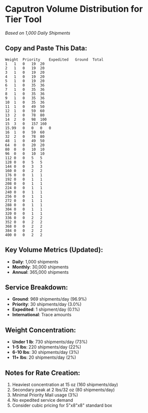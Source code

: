 # Caputron Volume Distribution for Tier Tool
*Based on 1,000 Daily Shipments*

## Copy and Paste This Data:

```
Weight	Priority	Expedited	Ground	Total
1	1	0	19	20
2	1	0	19	20
3	1	0	19	20
4	1	0	19	20
5	1	0	19	20
6	1	0	35	36
7	1	0	35	36
8	1	0	35	36
9	1	0	35	36
10	1	0	35	36
11	1	0	49	50
12	1	0	59	60
13	2	0	78	80
14	2	0	98	100
15	3	0	157	160
15.99	0	0	0	0
16	1	0	59	60
32	2	0	78	80
48	1	0	49	50
64	0	0	20	20
80	0	0	10	10
96	0	0	10	10
112	0	0	5	5
128	0	0	5	5
144	0	0	3	3
160	0	0	2	2
176	0	0	1	1
192	0	0	1	1
208	0	0	1	1
224	0	0	1	1
240	0	0	1	1
256	0	0	1	1
272	0	0	1	1
288	0	0	1	1
304	0	0	1	1
320	0	0	1	1
336	0	0	2	2
352	0	0	2	2
368	0	0	2	2
384	0	0	2	2
400	0	0	2	2
```

## Key Volume Metrics (Updated):
- **Daily**: 1,000 shipments
- **Monthly**: 30,000 shipments  
- **Annual**: 365,000 shipments

## Service Breakdown:
- **Ground**: 969 shipments/day (96.9%)
- **Priority**: 30 shipments/day (3.0%)
- **Expedited**: 1 shipment/day (0.1%)
- **International**: Trace amounts

## Weight Concentration:
- **Under 1 lb**: 730 shipments/day (73%)
- **1-5 lbs**: 220 shipments/day (22%)
- **6-10 lbs**: 30 shipments/day (3%)
- **11+ lbs**: 20 shipments/day (2%)

## Notes for Rate Creation:
1. Heaviest concentration at 15 oz (160 shipments/day)
2. Secondary peak at 2 lbs/32 oz (80 shipments/day)
3. Minimal Priority Mail usage (3%)
4. No expedited service demand
5. Consider cubic pricing for 5"x8"x8" standard box